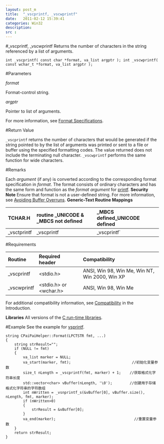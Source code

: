 ```yaml
---
layout: post_m
title:  "_vscprintf, _vscwprintf"
date:   2011-02-12 15:39:41
categories: Win32
description: 
src : 
---
```


#_vscprintf, _vscwprintf
Returns the number of characters in the string referenced by a list of arguments.

	int _vscprintf( const char *format, va_list argptr ); int _vscwprintf( const wchar_t *format, va_list argptr );
#Parameters

*format*

Format-control string.

*argptr*

Pointer to list of arguments.

For more information, see [Format Specifications][1].

#Return Value

`_vscprintf` returns the number of characters that would be generated if the string pointed to by the list of arguments was printed or sent to a file or buffer using the specified formatting codes. The value returned does not include the terminating null character. `_vscwprintf` performs the same function for wide characters.

#Remarks

Each *argument* (if any) is converted according to the corresponding format specification in *format*. The format consists of ordinary characters and has the same form and function as the *format argument* for [printf][2].
**Security Note**   Ensure that format is not a user-defined string. For more information, see [Avoiding Buffer Overruns][3].
**Generic-Text Routine Mappings**


TCHAR.H | routine	\_UNICODE & \_MBCS not defined | \_MBCS defined_UNICODE defined
:------|:------|:------
\_vsctprintf | \_vscprintf | \_vscprintf`

#Requirements

Routine	 | Required header	 | Compatibility
:------|:------|:------
_vscprintf	 | <stdio.h>	 | ANSI, Win 98, Win Me, Win NT, Win 2000, Win XP
_vscwprintf	 | <stdio.h> or <wchar.h> | 	ANSI, Win 98, Win Me

For additional compatibility information, see [Compatibility][4] in the Introduction.

**Libraries**
All versions of the [C run-time libraries][5].

#Example
See the example for [vsprintf][6].


	string CPaiPaiHelper::Format(LPCTSTR fmt, ...)
	{ 
		string strResult="";
		if (NULL != fmt)
		{
			va_list marker = NULL;            
			va_start(marker, fmt);                            //初始化变量参数 
			size_t nLength = _vscprintf(fmt, marker) + 1;    //获取格式化字符串长度
			std::vector<char> vBuffer(nLength, '\0');        //创建用于存储格式化字符串的字符数组
			int nWritten = _vsnprintf_s(&vBuffer[0], vBuffer.size(), nLength, fmt, marker);
			if (nWritten>0)
			{
				strResult = &vBuffer[0];
			}            
			va_end(marker);                                    //重置变量参数
		}
		return strResult; 
	}

[1]:[http://msdn.microsoft.com/zh-cn/library/56e442dc(v=VS.71).aspx]
[2]:[http://msdn.microsoft.com/zh-cn/library/wc7014hz(v=VS.71).aspx]
[3]:[http://msdn.microsoft.com/zh-cn/library/ms717795(v=VS.71).aspx]
[4]:[http://msdn.microsoft.com/zh-cn/library/sk54f3f5(v=VS.71).aspx]
[5]:[http://msdn.microsoft.com/zh-cn/library/abx4dbyh(v=VS.71).aspx]
[6]:[http://msdn.microsoft.com/zh-cn/library/28d5ce15(v=VS.71).aspx]